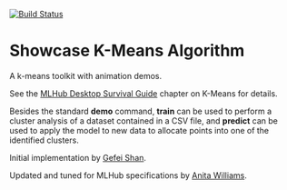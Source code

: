 [![Build Status](https://github.com/acwkayon/kmeans/actions/workflows/python-app.yml/badge.svg)](https://github.com/acwkayon/kmeans/actions/workflows/python-app.yml)

# Showcase K-Means Algorithm

A k-means toolkit with animation demos.

See the [MLHub Desktop Survival
Guide](https://survivor.togaware.com/mlhub/kmeans.html) chapter on
K-Means for details.

Besides the standard **demo** command, **train** can be used to
perform a cluster analysis of a dataset contained in a CSV file, and
**predict** can be used to apply the model to new data to allocate
points into one of the identified clusters.

Initial implementation by [Gefei
Shan](https://github.com/davecatmeow/showcase-demo).

Updated and tuned for MLHub specifications by [Anita
Williams](https://github.com/acwkayon/kmeans).
